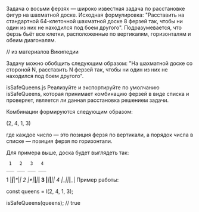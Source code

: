 Задача о восьми ферзях — широко известная задача по расстановке фигур на шахматной доске. Исходная формулировка: "Расставить на стандартной 64-клеточной шахматной доске 8 ферзей так, чтобы ни один из них не находился под боем другого". Подразумевается, что ферзь бьёт все клетки, расположенные по вертикалям, горизонталям и обеим диагоналям.

// из материалов Википедии

Задачу можно обобщить следующим образом: "На шахматной доске со стороной N, расставить N ферзей так, чтобы ни один из них не находился под боем другого".

isSafeQueens.js
Реализуйте и экспортируйте по умолчанию isSafeQueens, которая принимает комбинацию ферзей в виде списка и проверяет, является ли данная расстановка решением задачи.

Комбинации формируются следующим образом:

(2, 4, 1, 3)

где каждое число — это позиция ферзя по вертикали, а порядок числа в списке — позиция ферзя по горизонтали.

Для примера выше, доска будет выглядеть так:

     1   2   3   4
    ___ ___ ___ ___
1  |___|___|_*_|___|
2  |_*_|___|___|___|
3  |___|___|___|_*_|
4  |___|_*_|___|___|
Пример работы:

const queens = l(2, 4, 1, 3);

isSafeQueens(queens); // true